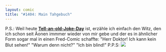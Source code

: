 ```yaml
---
layout: comic
title: "#1404: Main Tahgebuch"
---
```


P.S.: 
Weil heute <a href="http://www.fonflatter.de/kalender"><strong>Tell-an-old-Joke-Day</strong></a> ist, erzähle ich einfach den Witz, den ich schon seit Äonen immmer wieder von mir gebe und der es in ähnlicher Form sogar mal in einen Fred-Comic schaffte:
"Herr Doktor! Ich kann kein Blut sehen!"
"Warum denn nicht?"
"Ich bin blind!"
P.P.S:
<a href="http://www.fonflatter.de/ausstellung"><img src="http://www.fonflatter.de/bilder/ausstellung4/ausstellung_berlin_s.png"></a>
